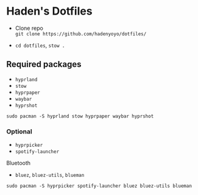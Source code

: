 # Haden's Dotfiles

- Clone repo  
`git clone https://github.com/hadenyoyo/dotfiles/`

- `cd dotfiles`, `stow .`

## Required packages
- `hyprland`
- `stow`
- `hyprpaper`
- `waybar`
- `hyprshot`

```
sudo pacman -S hyprland stow hyprpaper waybar hyprshot
```

### Optional
- `hyprpicker`
- `spotify-launcher`

Bluetooth
- `bluez`, `bluez-utils`, `blueman`

```
sudo pacman -S hyprpicker spotify-launcher bluez bluez-utils blueman
```
